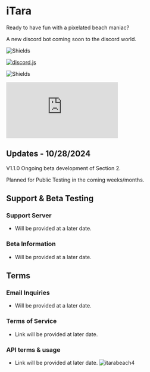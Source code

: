 # iTara
Ready to have fun with a pixelated beach maniac?

A new discord bot coming soon to the discord world.

![Shields](https://img.shields.io/badge/itara-pixel_mania-pink)

[![discord.js](https://img.shields.io/badge/Discord%20API%20%3C3-7289da)](https://discord.com/api)

![Shields](https://img.shields.io/badge/made_with-javascript-yellow?logo=javascript)

[![discord.js](https://img.shields.io/npm/v/discord.js)](https://www.npmjs.com/package/discord.js)
## Updates - 10/28/2024
V1.1.0
Ongoing beta development of Section 2.

Planned for Public Testing in the coming weeks/months.

## Support & Beta Testing
### Support Server
- Will be provided at a later date.
###  Beta Information
- Will be provided at a later date.
## Terms
### Email Inquiries
- Will be provided at a later date.
### Terms of Service
- Link will be provided at later date.
### API terms & usage
- Link will be provided at later date.
![itarabeach4](https://github.com/user-attachments/assets/307ff7f3-c390-435b-bfb1-10bd61c8eea6)

